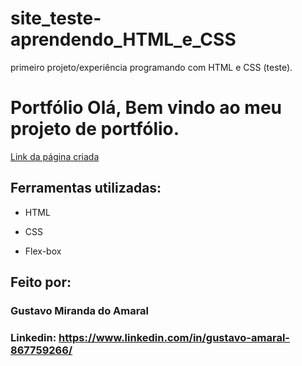 # site_teste-aprendendo_HTML_e_CSS
primeiro projeto/experiência programando com HTML e CSS (teste).

# Portfólio Olá, Bem vindo ao meu projeto de portfólio.

[Link da página criada](https://site-teste-aprendendo-html-e-css.vercel.app/)

## Ferramentas utilizadas:

* HTML

* CSS

* Flex-box

## Feito por:

### Gustavo Miranda do Amaral

### Linkedin: https://www.linkedin.com/in/gustavo-amaral-867759266/
